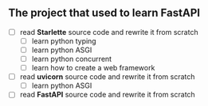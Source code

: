 ## The project that used to learn FastAPI

- [ ] read **Starlette** source code and rewrite it from scratch
  - [ ] learn python typing
  - [ ] learn python ASGI
  - [ ] learn python concurrent
  - [ ] learn how to create a web framework
- [ ] read **uvicorn** source code and rewrite it from scratch
  - [ ] learn python ASGI
- [ ] read **FastAPI** source code and rewrite it from scratch